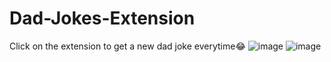 # Dad-Jokes-Extension
Click on the extension to get a new dad joke everytime😂
![image](https://user-images.githubusercontent.com/113309059/224242019-a44583cb-df28-42fa-ae74-7ccf3a4a96a2.png)
![image](https://user-images.githubusercontent.com/113309059/224242068-b0f4e256-556d-4579-b538-dbfcecc98d9a.png)

